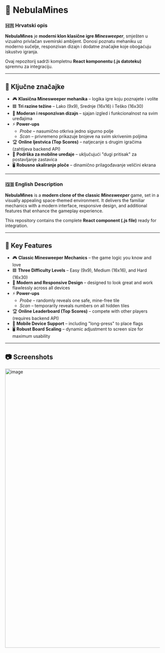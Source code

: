 # 🌌 NebulaMines

### 🇭🇷 Hrvatski opis  
**NebulaMines** je **moderni klon klasične igre *Minesweeper***, smješten u vizualno privlačan svemirski ambijent. Donosi poznatu mehaniku uz moderno sučelje, responzivan dizajn i dodatne značajke koje obogaćuju iskustvo igranja.  

Ovaj repozitorij sadrži kompletnu **React komponentu (.js datoteku)** spremnu za integraciju.  

---

## 🔑 Ključne značajke  
- 🎮 **Klasična Minesweeper mehanika** – logika igre koju poznajete i volite  
- 🟦 **Tri razine težine** – Lako (9x9), Srednje (16x16) i Teško (16x30)  
- 📱 **Moderan i responzivan dizajn** – sjajan izgled i funkcionalnost na svim uređajima  
- ⚡ **Power-ups**  
  - *Probe* – nasumično otkriva jedno sigurno polje  
  - *Scan* – privremeno prikazuje brojeve na svim skrivenim poljima  
- 🏆 **Online ljestvica (Top Scores)** – natjecanje s drugim igračima (zahtijeva backend API)  
- 📲 **Podrška za mobilne uređaje** – uključujući "dugi pritisak" za postavljanje zastavica  
- 🖥 **Robusno skaliranje ploče** – dinamično prilagođavanje veličini ekrana  

---

### 🇬🇧 English Description  
**NebulaMines** is a **modern clone of the classic *Minesweeper*** game, set in a visually appealing space-themed environment. It delivers the familiar mechanics with a modern interface, responsive design, and additional features that enhance the gameplay experience.  

This repository contains the complete **React component (.js file)** ready for integration.  

---

## 🔑 Key Features  
- 🎮 **Classic Minesweeper Mechanics** – the game logic you know and love  
- 🟦 **Three Difficulty Levels** – Easy (9x9), Medium (16x16), and Hard (16x30)  
- 📱 **Modern and Responsive Design** – designed to look great and work flawlessly across all devices  
- ⚡ **Power-ups**  
  - *Probe* – randomly reveals one safe, mine-free tile  
  - *Scan* – temporarily reveals numbers on all hidden tiles  
- 🏆 **Online Leaderboard (Top Scores)** – compete with other players (requires backend API)  
- 📲 **Mobile Device Support** – including "long-press" to place flags  
- 🖥 **Robust Board Scaling** – dynamic adjustment to screen size for maximum usability  

---

## 📷 Screenshots  

<img width="1672" height="907" alt="image" src="https://github.com/user-attachments/assets/ca5c1ef4-e96c-488a-a243-63b555da0e2b" />

